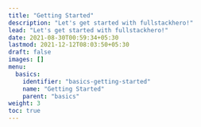 ```yaml
---
title: "Getting Started"
description: "Let's get started with fullstackhero!"
lead: "Let's get started with fullstackhero!"
date: 2021-08-30T00:59:34+05:30
lastmod: 2021-12-12T08:03:50+05:30
draft: false
images: []
menu:
  basics:
    identifier: "basics-getting-started"
    name: "Getting Started"
    parent: "basics"
weight: 3
toc: true
---
```


